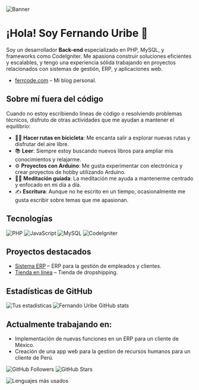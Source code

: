 ![Banner](https://ferrcode.com/logo_ferrcode.jpg)


# ¡Hola! Soy Fernando Uribe 👋

Soy un desarrollador **Back-end** especializado en PHP, MySQL, y frameworks como CodeIgniter. Me apasiona construir soluciones eficientes y escalables, y tengo una experiencia sólida trabajando en proyectos relacionados con sistemas de gestión, ERP, y aplicaciones web.

- [ferrcode.com](https://ferrcode.com/) – Mi blog personal.

## Sobre mí fuera del código

Cuando no estoy escribiendo líneas de código o resolviendo problemas técnicos, disfruto de otras actividades que me ayudan a mantener el equilibrio:

- 🚴‍♂️ **Hacer rutas en bicicleta**: Me encanta salir a explorar nuevas rutas y disfrutar del aire libre.
- 📚 **Leer**: Siempre estoy buscando nuevos libros para ampliar mis conocimientos y relajarme.
- ⚙️ **Proyectos con Arduino**: Me gusta experimentar con electrónica y crear proyectos de hobby utilizando Arduino.
- 🧘‍♂️ **Meditación guiada**: La meditación me ayuda a mantenerme centrado y enfocado en mi día a día.
- ✍️ **Escritura**: Aunque no he escrito en un tiempo, ocasionalmente me gusta escribir sobre temas que me apasionan.


## Tecnologías

![PHP](https://img.shields.io/badge/PHP-777BB4?style=for-the-badge&logo=php&logoColor=white)
![JavaScript](https://img.shields.io/badge/JavaScript-323330?style=for-the-badge&logo=javascript&logoColor=F7DF1E)
![MySQL](https://img.shields.io/badge/MySQL-4479A1?style=for-the-badge&logo=mysql&logoColor=white)
![CodeIgniter](https://img.shields.io/badge/CodeIgniter-E34F26?style=for-the-badge&logo=codeigniter&logoColor=white)

## Proyectos destacados

- [Sistema ERP](https://github.com/ferrcode1/ERP-System) – ERP para la gestión de empleados y clientes.
- [Tienda en línea](https://github.com/ferrcode1/online-store) – Tienda de dropshipping.

## Estadísticas de GitHub

![Tus estadísticas](https://github-readme-stats.vercel.app/api?username=ferrcode1&show_icons=true&theme=radical)
![Fernando Uribe GitHub stats](https://github-readme-stats.vercel.app/api?username=ferrcode1&count_private=true&show_icons=true&theme=radical)



## Actualmente trabajando en:

- Implementación de nuevas funciones en un ERP para un cliente de México.
- Creación de una app web para la gestion de recursos humanos para un cliente de Perú.

![GitHub Followers](https://img.shields.io/github/followers/ferrcode1?label=Followers&style=social)
![GitHub Stars](https://img.shields.io/github/stars/ferrcode1?label=Stars&style=social)

![Lenguajes más usados](https://github-readme-stats.vercel.app/api/top-langs/?username=ferrcode1&layout=compact&theme=radical)

